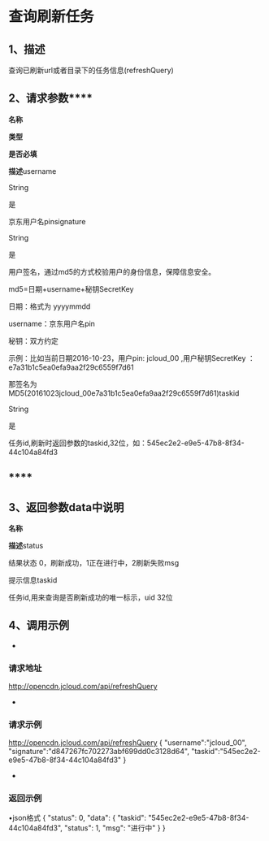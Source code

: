 # **查询刷新任务**

## **1、描述**

查询已刷新url或者目录下的任务信息(refreshQuery)

## **2、请求参数******

**名称**

**类型**

**是否必填**

**描述**username

String

是

京东用户名pinsignature

String

是

用户签名，通过md5的方式校验用户的身份信息，保障信息安全。

md5=日期+username+秘钥SecretKey

日期：格式为 yyyymmdd

username：京东用户名pin

秘钥：双方约定

示例：比如当前日期2016-10-23，用户pin: jcloud_00 ,用户秘钥SecretKey ：e7a31b1c5ea0efa9aa2f29c6559f7d61

那签名为MD5(20161023jcloud_00e7a31b1c5ea0efa9aa2f29c6559f7d61)taskid

String

是

任务id,刷新时返回参数的taskid,32位，如：545ec2e2-e9e5-47b8-8f34-44c104a84fd3

##

## ****

## **3、返回参数data中说明**

**名称**

**描述**status

结果状态 0，刷新成功，1正在进行中，2刷新失败msg

提示信息taskid

任务id,用来查询是否刷新成功的唯一标示，uid 32位

## **4、调用示例**

* 
### **请求地址**

http://opencdn.jcloud.com/api/refreshQuery

* 
### **请求示例**
http://opencdn.jcloud.com/api/refreshQuery
{
"username":"jcloud_00",
"signature":"d847267fc702273abf699dd0c3128d64",
"taskid":"545ec2e2-e9e5-47b8-8f34-44c104a84fd3"
}

* 
### **返回示例**

•json格式
{
"status": 0,
"data": {
"taskid": "545ec2e2-e9e5-47b8-8f34-44c104a84fd3",
"status": 1,
"msg": "进行中"
}
}